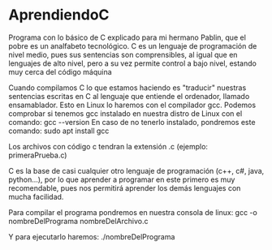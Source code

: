# AprendiendoC
Programa con lo básico de C explicado para mi hermano Pablin, que el pobre es un analfabeto tecnológico.
C es un lenguaje de programación de nivel medio, pues sus sentencias son comprensibles, al igual que en
lenguajes de alto nivel, pero a su vez permite control a bajo nivel, estando muy cerca del código máquina

Cuando compilamos C lo que estamos haciendo es "traducir" nuestras sentencias escritas en C al lenguaje 
que entiende el ordenador, llamado ensamablador. Esto en Linux lo haremos con el compilador gcc.
Podemos comprobar si tenemos gcc instalado en nuestra distro de Linux con el comando:
    gcc --version
En caso de no tenerlo instalado, pondremos este comando:
    sudo apt install gcc

Los archivos con código c tendran la extensión .c (ejemplo: primeraPrueba.c)

C es la base de casi cualquier otro lenguaje de programación (c++, c#, java, python...), por lo que 
aprender a programar en este primero es muy recomendable, pues nos permitirá aprender los demás 
lenguajes con mucha facilidad.

Para compilar el programa pondremos en nuestra consola de linux:
    gcc -o nombreDelPrograma nombreDelArchivo.c

Y para ejecutarlo haremos:
    ./nombreDelPrograma
